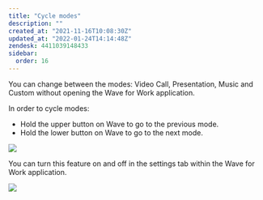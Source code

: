 ```yaml
---
title: "Cycle modes"
description: ""
created_at: "2021-11-16T10:08:30Z"
updated_at: "2022-01-24T14:14:48Z"
zendesk: 4411039148433
sidebar:
  order: 16
---
```


You can change between the modes: Video Call, Presentation, Music and Custom without opening the Wave for Work application.

In order to cycle modes:

- Hold the upper button on Wave to go to the previous mode.
- Hold the lower button on Wave to go to the next mode.


![](/images/article_4411039148177_image_0.png)

You can turn this feature on and off in the settings tab within the Wave for Work application.

![](/images/article_4411039148177_image_1.png)
